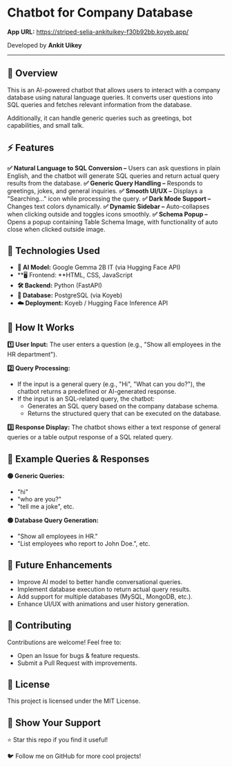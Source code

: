 # Chatbot for Company Database 
**App URL:** https://striped-selia-ankituikey-f30b92bb.koyeb.app/

Developed by **Ankit Uikey**

------------
## 📌 Overview
This is an AI-powered chatbot that allows users to interact with a company database using natural language queries. It converts user questions into SQL queries and fetches relevant information from the database.

Additionally, it can handle generic queries such as greetings, bot capabilities, and small talk.

## ⚡ Features
**✅ Natural Language to SQL Conversion –** Users can ask questions in plain English, and the chatbot will generate SQL queries and return actual query results from the database.
**✅ Generic Query Handling –** Responds to greetings, jokes, and general inquiries.
**✅ Smooth UI/UX –** Displays a "Searching..." icon while processing the query.
**✅ Dark Mode Support –** Changes text colors dynamically.
**✅ Dynamic Sidebar –** Auto-collapses when clicking outside and toggles icons smoothly.
**✅ Schema Popup –** Opens a popup containing Table Schema Image, with functionality of auto close when clicked outside image.

## 🔧 Technologies Used
- **💬 AI Model:** Google Gemma 2B IT (via Hugging Face API)
- **🖥️ Frontend: **HTML, CSS, JavaScript
- **🛠️ Backend:** Python (FastAPI)
- **💾 Database:** PostgreSQL (via Koyeb)
- **☁️ Deployment:** Koyeb / Hugging Face Inference API

## 📌 How It Works
**1️⃣ User Input:** The user enters a question (e.g., "Show all employees in the HR department").

**2️⃣ Query Processing:**
- If the input is a general query (e.g., "Hi", "What can you do?"), the chatbot returns a predefined or AI-generated response.
- If the input is an SQL-related query, the chatbot:
	- Generates an SQL query based on the company database schema.
	- Returns the structured query that can be executed on the database.

**3️⃣ Response Display:** The chatbot shows either a text response of general queries or a table output response of a SQL related query.

## 📝 Example Queries & Responses
**🟢 Generic Queries:**
- "hi"
- "who are you?"
- "tell me a joke", etc.

**🟢 Database Query Generation:**
- "Show all employees in HR."
- "List employees who report to John Doe.", etc.

## 🚀 Future Enhancements
- Improve AI model to better handle conversational queries.
- Implement database execution to return actual query results.
- Add support for multiple databases (MySQL, MongoDB, etc.).
- Enhance UI/UX with animations and user history generation.

## 🤝 Contributing
Contributions are welcome! Feel free to:
- Open an Issue for bugs & feature requests.
- Submit a Pull Request with improvements.

## 📄 License
This project is licensed under the MIT License.

## 🌟 Show Your Support
⭐ Star this repo if you find it useful!

🐦 Follow me on GitHub for more cool projects!

